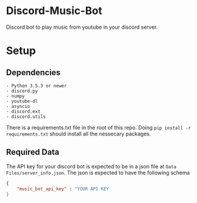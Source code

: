 # Discord-Music-Bot
Discord bot to play music from youtube in your discord server.

# Setup
## Dependencies
    - Python 3.5.3 or newer
    - discord.py
    - numpy
    - youtube-dl
    - asyncio
    - discord.ext
    - discord.utils
There is a requirements.txt file in the root of this repo. Doing ```pip install -r requirements.txt``` should install all the nessecary packages.

## Required Data
The API key for your discord bot is expected to be in a json file at ```Data Files/server_info.json```. The json is expected to have the following schema
```json
{
    "music_bot_api_key" : "YOUR API KEY
}
```
